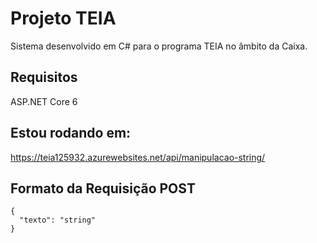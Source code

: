 # Projeto TEIA

Sistema desenvolvido em C# para o programa TEIA no âmbito da Caixa. 

## Requisitos
ASP.NET Core 6

## Estou rodando em: 
https://teia125932.azurewebsites.net/api/manipulacao-string/

## Formato da Requisição POST
```
{
  "texto": "string"
}
```
